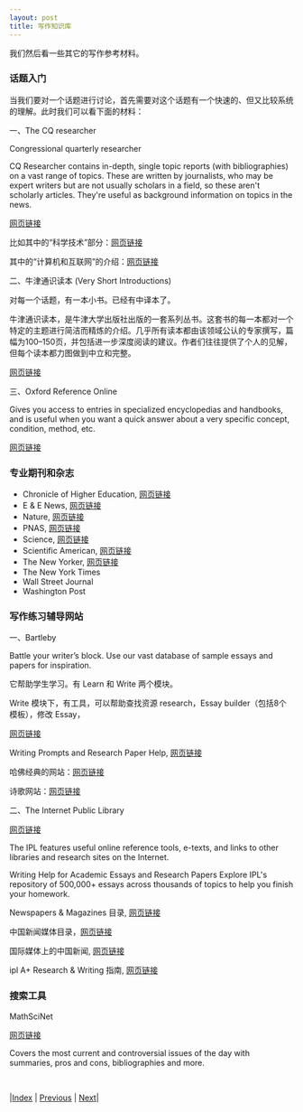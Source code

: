 ```yaml
---
layout: post
title: 写作知识库
---
```


我们然后看一些其它的写作参考材料。

### 话题入门

当我们要对一个话题进行讨论，首先需要对这个话题有一个快速的、但又比较系统的理解。此时我们可以看下面的材料：

一、The CQ researcher

Congressional quarterly researcher

CQ Researcher contains in-depth, single topic reports (with bibliographies) on a vast range of topics. These are written by journalists, who may be expert writers but are not usually scholars in a field, so these aren't scholarly articles. They're useful as background information on topics in the news.

[网页链接](https://library.cqpress.com/cqresearcher/)

比如其中的“科学技术”部分：[网页链接](https://library.cqpress.com/cqresearcher/toc.php?mode=cqres-topic&level=2&values=Science+and+Technology)

其中的“计算机和互联网”的介绍：[网页链接](https://library.cqpress.com/cqresearcher/toc.php?mode=cqres-topic&level=3&values=Science+and+Technology%7EComputers+and+the+Internet)

二、牛津通识读本 (Very Short Introductions)

对每一个话题，有一本小书。已经有中译本了。

牛津通识读本，是牛津大学出版社出版的一套系列丛书。这套书的每一本都对一个特定的主题进行简洁而精炼的介绍。几乎所有读本都由该领域公认的专家撰写，篇幅为100–150页，并包括进一步深度阅读的建议。作者们往往提供了个人的见解，但每个读本都力图做到中立和完整。

[网页链接](https://academic.oup.com/pages/very-short-introductions)

三、Oxford Reference Online

Gives you access to entries in specialized encyclopedias and handbooks, and is useful when you want a quick answer about a very specific concept, condition, method, etc.

[网页链接](https://www.oxfordreference.com/)

### 专业期刊和杂志

- Chronicle of Higher Education, [网页链接](https://www.chronicle.com/)
- E & E News, [网页链接](https://www.eenews.net/)
- Nature, [网页链接](https://www.nature.com/)
- PNAS, [网页链接](https://www.pnas.org/)
- Science, [网页链接](https://www.science.org/)
- Scientific American, [网页链接](https://www.scientificamerican.com/)
- The New Yorker, [网页链接](https://www.newyorker.com/)
- The New York Times
- Wall Street Journal
- Washington Post

### 写作练习辅导网站

一、Bartleby

Battle your writer’s block. Use our vast database of sample essays and papers for inspiration.

它帮助学生学习。有 Learn 和 Write 两个模块。

Write 模块下，有工具，可以帮助查找资源 research，Essay builder（包括8个模板），修改 Essay，

[网页链接](https://www.bartleby.com/write/tool/research)

Writing Prompts and Research Paper Help, [网页链接](https://www.bartleby.com/writing/)

哈佛经典的网站：[网页链接](https://www.bartleby.com/hc/)

诗歌网站：[网页链接](https://www.bartleby.com/verse/)

二、The Internet Public Library

[网页链接](https://www.ipl.org/)

The IPL features useful online reference tools, e-texts, and links to other libraries and research sites on the Internet.

Writing Help for Academic Essays and Research Papers
Explore IPL's repository of 500,000+ essays across thousands of topics to help you finish your homework.

Newspapers & Magazines 目录, [网页链接](https://www.ipl.org/div/news/)

中国新闻媒体目录，[网页链接](https://www.ipl.org/category/getsubject-v11-c5-t7969-p7750)

国际媒体上的中国新闻, [网页链接](https://world.einnews.com/country/china)

ipl A+ Research & Writing 指南, [网页链接](https://www.ipl.org/div/aplus/toc.htm)

### 搜索工具

MathSciNet

[网页链接](https://mathscinet.ams.org/mathscinet)

Covers the most current and controversial issues of the day with summaries, pros and cons, bibliographies and more.

<br/>

|[Index](../) | [Previous](4-1-owl) | [Next](5-summary)|